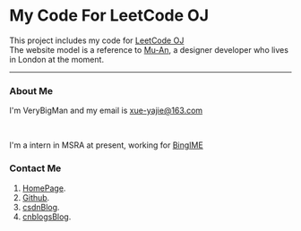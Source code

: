 My Code For LeetCode OJ
========

This project includes my code for [LeetCode OJ](https://oj.leetcode.com/problems/)
<br />
The website model is a reference to [Mu-An](http://muan.co), a designer developer who lives in London at the moment.
<br />



---
### About Me

I'm VeryBigMan and my email is xue-yajie@163.com

<br />

I'm a intern in MSRA at present, working for [BingIME](http://bing.msn.cn/pinyin/android/)
<br />

### Contact Me

1. [HomePage](http://oldoldb.com).
2. [Github](https://github.com/oldoldb).
3. [csdnBlog](http://blog.csdn.net/oldoldb).
4. [cnblogsBlog](http://www.cnblogs.com/oldoldb).

